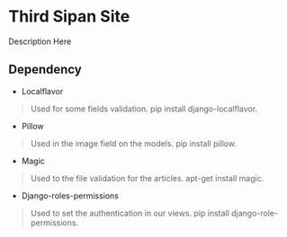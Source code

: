 # Third Sipan Site

Description Here

## Dependency

* Localflavor

> Used for some fields validation.
> pip install django-localflavor.

* Pillow

> Used in the image field on the models.
> pip install pillow.

* Magic

> Used to the file validation for the articles.
> apt-get install magic.

* Django-roles-permissions

> Used to set the authentication in our views.
> pip install django-role-permissions.
